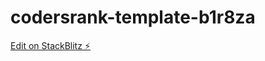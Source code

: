 # codersrank-template-b1r8za

[Edit on StackBlitz ⚡️](https://stackblitz.com/edit/codersrank-template-b1r8za)